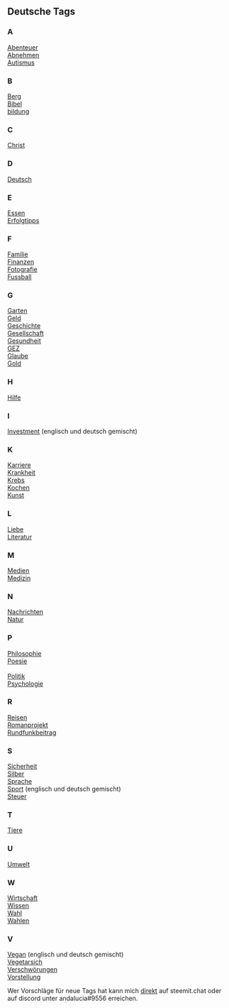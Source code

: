 ## Deutsche Tags

### A

[Abenteuer](https://steemit.com/trending/abenteuer)<br>
[Abnehmen](https://steemit.com/trending/abnehmen)<br>
[Autismus](https://steemit.com/trending/autismus)<br>

### B

[Berg](https://steemit.com/trending/berg)<br>
[Bibel](https://steemit.com/trending/bibel)<br>
[bildung](https://steemit.com/trending/bildung)<br>

### C

[Christ](https://steemit.com/trending/christ)<br>


### D

[Deutsch](https://steemit.com/trending/deutsch)<br>


### E

[Essen](https://steemit.com/trending/essen)<br>
[Erfolgtipps](https://steemit.com/trending/erfolgtipps)<br>

### F

[Familie](https://steemit.com/trending/familie)<br>
[Finanzen](https://steemit.com/trending/finanzen)<br>
[Fotografie](https://steemit.com/trending/fotographie)<br>
[Fussball](https://steemit.com/trending/fussball)<br>

### G

[Garten](https://steemit.com/trending/garten)<br>
[Geld](https://steemit.com/trending/geld)<br>
[Geschichte](https://steemit.com/trending/geschichte)<br>
[Gesellschaft](https://steemit.com/trending/gesellschaft)<br>
[Gesundheit](https://steemit.com/trending/gesundheit)<br>
[GEZ](https://steemit.com/trending/gez)<br>
[Glaube](https://steemit.com/trending/glaube)<br>
[Gold](https://steemit.com/trending/gold)<br>

### H

[Hilfe](https://steemit.com/trending/hilfe)<br>

### I

[Investment](https://steemit.com/trending/investment) (englisch und deutsch gemischt)<br>

### K

[Karriere](https://steemit.com/trending/karriere)<br>
[Krankheit](https://steemit.com/trending/krankheit)<br>
[Krebs](https://steemit.com/trending/krebs)<br>
[Kochen](https://steemit.com/trending/kochen)<br>
[Kunst](https://steemit.com/trending/kunst)<br>

### L

[Liebe](https://steemit.com/trending/liebe)<br>
[Literatur](https://steemit.com/trending/literatur)<br>

### M

[Medien](https://steemit.com/trending/medien)<br>
[Medizin](https://steemit.com/trending/medizin)<br>

### N

[Nachrichten](https://steemit.com/trending/nachrichten)<br>
[Natur](https://steemit.com/trending/natur)<br> 

### P

[Philosophie](https://steemit.com/trending/philosophie)<br>
[Poesie](https://steemit.com/trending/poesie)<br>  
[Politik](https://steemit.com/trending/politik)<br>
[Psychologie](https://steemit.com/trending/psychologie)<br>

### R

[Reisen](https://steemit.com/trending/reisen)<br>
[Romanprojekt](https://steemit.com/trending/romanprojekt)<br>
[Rundfunkbeitrag](https://steemit.com/trending/rundfunkbeitrag)<br>

### S

[Sicherheit](https://steemit.com/trending/sicherheit)<br>
[Silber](https://steemit.com/trending/silber)<br>
[Sprache](https://steemit.com/trending/sprache)<br>
[Sport](https://steemit.com/trending/sport) (englisch und deutsch gemischt)<br>
[Steuer](https://steemit.com/trending/steuer)<br>

### T

[Tiere](https://steemit.com/trending/tiere)<br>

### U

[Umwelt](https://steemit.com/trending/umwelt)<br>

### W

[Wirtschaft](https://steemit.com/trending/wirtschaft)<br>
[Wissen](https://steemit.com/trending/wissen)<br>
[Wahl](https://steemit.com/trending/wahl)<br>
[Wahlen](https://steemit.com/trending/wahlen)<br>

### V

[Vegan](https://steemit.com/trending/vegan) (englisch und deutsch gemischt)<br>
[Vegetarsich](https://steemit.com/trending/vegetarisch)<br>
[Verschwörungen](https://steemit.com/trending/verschwörungen)<br>
[Vorstellung](https://steemit.com/trending/vorstellung)<br>


Wer Vorschläge für neue Tags hat kann mich [direkt](https://steemit.chat/direct/andalucia) auf steemit.chat oder auf discord unter andalucia#9556 erreichen. 


 
